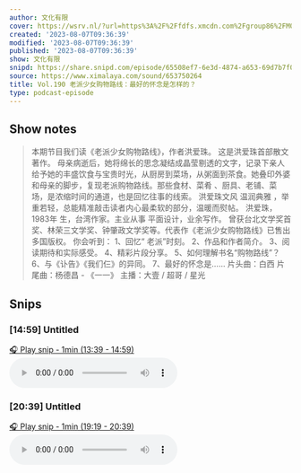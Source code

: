```yaml
---
author: 文化有限
cover: https://wsrv.nl/?url=https%3A%2F%2Ffdfs.xmcdn.com%2Fgroup86%2FM09%2F93%2F15%2FwKg5Jl7oVC7jwzOyAAKPBjf4fAA078.jpg&w=200&h=200
created: '2023-08-07T09:36:39'
modified: '2023-08-07T09:36:39'
published: '2023-08-07T09:36:39'
show: 文化有限
snipd: https://share.snipd.com/episode/65508ef7-6e3d-4874-a653-69d7b7f0242d
source: https://www.ximalaya.com/sound/653750264
title: Vol.190 老派少女购物路线：最好的怀念是怎样的？
type: podcast-episode
---
```



## Show notes
> 本期节目我们读《老派少女购物路线》，作者洪爱珠。
> 这是洪爱珠首部散文著作。  母亲病逝后，她将绵长的思念凝结成晶莹剔透的文字，记录下亲人给予她的丰盛饮食与宝贵时光，从厨房到菜场，从粥面到茶食。她叠印外婆和母亲的脚步，复现老派购物路线。那些食材、菜肴  、厨具、老铺、菜场，是浓缩时间的通道，也是回忆往事的线索。  洪爱珠文风  温润典雅  ，举重若轻，总能精准敲击读者内心最柔软的部分，温暖而熨帖。 
> 洪爱珠，1983年  生，台湾作家。主业从事  平面设计，业余写作。  曾获台北文学奖首奖、林荣三文学奖、钟肇政文学奖等。代表作《老派少女购物路线》已售出多国版权。 
> 你会听到： 
> 1、回忆“  老派”时刻。 
> 2、作品和作者简介。 
> 3、阅读期待和实际感受。 
> 4、精彩片段分享。 
> 5、如何理解书名“购物路线”？ 
> 6、与《讣告》《我们仨》的异同。 
> 7、最好的怀念是…… 
> 片头曲：白西
> 片尾曲：杨德昌 - 《一一》
> 主播：大壹 / 超哥 / 星光

## Snips
### [14:59] Untitled
[🎧 Play snip - 1min️ (13:39 - 14:59)](https://share.snipd.com/snip/4ad7e8f5-4ffe-48e0-99bd-1db26309fd0d)
<audio controls> <source src="https://jt.ximalaya.com//GKwRIDoIoT8GAoBUiAJCyznD-aacv2-48K.m4a?channel=rss&album_id=29887212&track_id=653750264&uid=68693381&jt=https://aod.cos.tx.xmcdn.com/storages/e3cc-audiofreehighqps/A6/A7/GKwRIDoIoT8GAoBUiAJCyznD-aacv2-48K.m4a#t=13:39,14:59"> </audio>
### [20:39] Untitled
[🎧 Play snip - 1min️ (19:19 - 20:39)](https://share.snipd.com/snip/e3c6db1c-5768-4d6a-954a-06f887e1457f)
<audio controls> <source src="https://jt.ximalaya.com//GKwRIDoIoT8GAoBUiAJCyznD-aacv2-48K.m4a?channel=rss&album_id=29887212&track_id=653750264&uid=68693381&jt=https://aod.cos.tx.xmcdn.com/storages/e3cc-audiofreehighqps/A6/A7/GKwRIDoIoT8GAoBUiAJCyznD-aacv2-48K.m4a#t=19:19,20:39"> </audio>
